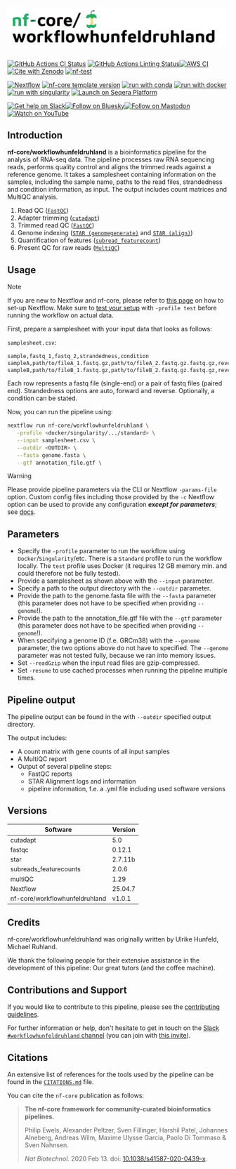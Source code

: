 <h1>
  <picture>
    <source media="(prefers-color-scheme: dark)" srcset="docs/images/nf-core-workflowhunfeldruhland_logo_dark.png">
    <img alt="nf-core/workflowhunfeldruhland" src="docs/images/nf-core-workflowhunfeldruhland_logo_light.png">
  </picture>
</h1>

[![GitHub Actions CI Status](https://github.com/nf-core/workflowhunfeldruhland/actions/workflows/nf-test.yml/badge.svg)](https://github.com/nf-core/workflowhunfeldruhland/actions/workflows/nf-test.yml)
[![GitHub Actions Linting Status](https://github.com/nf-core/workflowhunfeldruhland/actions/workflows/linting.yml/badge.svg)](https://github.com/nf-core/workflowhunfeldruhland/actions/workflows/linting.yml)[![AWS CI](https://img.shields.io/badge/CI%20tests-full%20size-FF9900?labelColor=000000&logo=Amazon%20AWS)](https://nf-co.re/workflowhunfeldruhland/results)[![Cite with Zenodo](http://img.shields.io/badge/DOI-10.5281/zenodo.XXXXXXX-1073c8?labelColor=000000)](https://doi.org/10.5281/zenodo.XXXXXXX)
[![nf-test](https://img.shields.io/badge/unit_tests-nf--test-337ab7.svg)](https://www.nf-test.com)

[![Nextflow](https://img.shields.io/badge/version-%E2%89%A524.10.5-green?style=flat&logo=nextflow&logoColor=white&color=%230DC09D&link=https%3A%2F%2Fnextflow.io)](https://www.nextflow.io/)
[![nf-core template version](https://img.shields.io/badge/nf--core_template-3.3.2-green?style=flat&logo=nfcore&logoColor=white&color=%2324B064&link=https%3A%2F%2Fnf-co.re)](https://github.com/nf-core/tools/releases/tag/3.3.2)
[![run with conda](http://img.shields.io/badge/run%20with-conda-3EB049?labelColor=000000&logo=anaconda)](https://docs.conda.io/en/latest/)
[![run with docker](https://img.shields.io/badge/run%20with-docker-0db7ed?labelColor=000000&logo=docker)](https://www.docker.com/)
[![run with singularity](https://img.shields.io/badge/run%20with-singularity-1d355c.svg?labelColor=000000)](https://sylabs.io/docs/)
[![Launch on Seqera Platform](https://img.shields.io/badge/Launch%20%F0%9F%9A%80-Seqera%20Platform-%234256e7)](https://cloud.seqera.io/launch?pipeline=https://github.com/nf-core/workflowhunfeldruhland)

[![Get help on Slack](http://img.shields.io/badge/slack-nf--core%20%23workflowhunfeldruhland-4A154B?labelColor=000000&logo=slack)](https://nfcore.slack.com/channels/workflowhunfeldruhland)[![Follow on Bluesky](https://img.shields.io/badge/bluesky-%40nf__core-1185fe?labelColor=000000&logo=bluesky)](https://bsky.app/profile/nf-co.re)[![Follow on Mastodon](https://img.shields.io/badge/mastodon-nf__core-6364ff?labelColor=FFFFFF&logo=mastodon)](https://mstdn.science/@nf_core)[![Watch on YouTube](http://img.shields.io/badge/youtube-nf--core-FF0000?labelColor=000000&logo=youtube)](https://www.youtube.com/c/nf-core)

## Introduction

**nf-core/workflowhunfeldruhland** is a bioinformatics pipeline for the analysis of RNA-seq data. The pipeline processes raw RNA sequencing reads, performs quality control and aligns the trimmed reads against a reference genome. It takes a samplesheet containing information on the samples, including the sample name, paths to the read files, strandedness and condition information, as input. The output includes count matrices and MultiQC analysis. 

<!-- TODO nf-core:
   Complete this sentence with a 2-3 sentence summary of what types of data the pipeline ingests, a brief overview of the
   major pipeline sections and the types of output it produces. You're giving an overview to someone new
   to nf-core here, in 15-20 seconds. For an example, see https://github.com/nf-core/rnaseq/blob/master/README.md#introduction
-->

<!-- TODO nf-core: Include a figure that guides the user through the major workflow steps. Many nf-core
     workflows use the "tube map" design for that. See https://nf-co.re/docs/guidelines/graphic_design/workflow_diagrams#examples for examples.   -->
<!-- TODO nf-core: Fill in short bullet-pointed list of the default steps in the pipeline -->
1. Read QC ([`FastQC`](https://www.bioinformatics.babraham.ac.uk/projects/fastqc/))
2. Adapter trimming ([`cutadapt`](https://nf-co.re/modules/cutadapt/))
3. Trimmed read QC ([`FastQC`](https://www.bioinformatics.babraham.ac.uk/projects/fastqc/))
4. Genome indexing ([`STAR (genomegenerate)`](https://nf-co.re/modules/star_genomegenerate/) and [`STAR (align)`](https://nf-co.re/modules/star_align/))
5. Quantification of features ([`subread_featurecount`](https://nf-co.re/modules/subread_featurecounts/))
6. Present QC for raw reads ([`MultiQC`](http://multiqc.info/))

## Usage

> [!NOTE]
> If you are new to Nextflow and nf-core, please refer to [this page](https://nf-co.re/docs/usage/installation) on how to set-up Nextflow. Make sure to [test your setup](https://nf-co.re/docs/usage/introduction#how-to-run-a-pipeline) with `-profile test` before running the workflow on actual data.

<!-- TODO nf-core: Describe the minimum required steps to execute the pipeline, e.g. how to prepare samplesheets.
     Explain what rows and columns represent. For instance (please edit as appropriate):-->

First, prepare a samplesheet with your input data that looks as follows:

`samplesheet.csv`:

```csv
sample,fastq_1,fastq_2,strandedness,condition
sampleA,path/to/fileA_1.fastq.gz,path/to/fileA_2.fastq.gz.fastq.gz,reverse,control
sampleB,path/to/fileB_1.fastq.gz,path/to/fileB_2.fastq.gz.fastq.gz,reverse,disease
```

Each row represents a fastq file (single-end) or a pair of fastq files (paired end). Strandedness options are auto, forward and reverse. Optionally, a condition can be stated. 



Now, you can run the pipeline using:

<!-- TODO nf-core: update the following command to include all required parameters for a minimal example -->

```bash
nextflow run nf-core/workflowhunfeldruhland \
   -profile <docker/singularity/.../standard> \
   --input samplesheet.csv \
   --outdir <OUTDIR> \
   --fasta genome.fasta \
   --gtf annotation_file.gtf \
```

> [!WARNING]
> Please provide pipeline parameters via the CLI or Nextflow `-params-file` option. Custom config files including those provided by the `-c` Nextflow option can be used to provide any configuration _**except for parameters**_; see [docs](https://nf-co.re/docs/usage/getting_started/configuration#custom-configuration-files).

<!-- For more details and further functionality, please refer to the [usage documentation](https://nf-co.re/workflowhunfeldruhland/usage) and the [parameter documentation](https://nf-co.re/workflowhunfeldruhland/parameters).
-->
## Parameters

- Specify the `-profile` parameter to run the workflow using `Docker`/`Singularity`/etc. There is a `Standard` profile to run the workflow locally. The `test` profile uses Docker (it requires 12 GB memory min. and could therefore not be fully tested). 
- Provide a samplesheet as shown above with the `--input` parameter. 
- Specify a path to the output directory with the `--outdir` parameter. 
- Provide the path to the genome.fasta file with the `--fasta` parameter (this parameter does not have to be specified when providing `--genome`!).
- Provide the path to the annotation_file.gtf file with the `--gtf` parameter (this parameter does not have to be specified when providing `--genome`!).
- When specifying a genome ID (f.e. GRCm38) with the `--genome` parameter, the two options above do not have to specified. The `--genome` parameter was not tested fully, because we ran into memory issues. 
- Set `--readGzip` when the input read files are gzip-compressed. 
- Set `-resume` to use cached processes when running the pipeline multiple times.


## Pipeline output

<!--To see the results of an example test run with a full size dataset refer to the [results](https://nf-co.re/workflowhunfeldruhland/results) tab on the nf-core website pipeline page.
For more details about the output files and reports, please refer to the
[output documentation](https://nf-co.re/workflowhunfeldruhland/output).-->

The pipeline output can be found in the with `--outdir` specified output directory. 

The output includes:
- A count matrix with gene counts of all input samples
- A MultiQC report 
- Output of several pipeline steps:
  - FastQC reports 
  - STAR Alignment logs and information 
  - pipeline information, f.e. a .yml file including used software versions


## Versions
| Software  | Version  |
|---|---|
|  cutadapt  |  5.0  |
|  fastqc    | 0.12.1 |
|  star      | 2.7.11b   |
| subreads_featurecounts | 2.0.6  |
|  multiQC   | 1.29  |
|  Nextflow  | 25.04.7  |
| nf-core/workflowhunfeldruhland | v1.0.1 |

## Credits

nf-core/workflowhunfeldruhland was originally written by Ulrike Hunfeld, Michael Ruhland.

We thank the following people for their extensive assistance in the development of this pipeline: Our great tutors (and the coffee machine).

<!-- TODO nf-core: If applicable, make list of people who have also contributed -->

## Contributions and Support

If you would like to contribute to this pipeline, please see the [contributing guidelines](.github/CONTRIBUTING.md).

For further information or help, don't hesitate to get in touch on the [Slack `#workflowhunfeldruhland` channel](https://nfcore.slack.com/channels/workflowhunfeldruhland) (you can join with [this invite](https://nf-co.re/join/slack)).

## Citations

<!-- TODO nf-core: Add citation for pipeline after first release. Uncomment lines below and update Zenodo doi and badge at the top of this file. -->
<!-- If you use nf-core/workflowhunfeldruhland for your analysis, please cite it using the following doi: [10.5281/zenodo.XXXXXX](https://doi.org/10.5281/zenodo.XXXXXX) -->

<!-- TODO nf-core: Add bibliography of tools and data used in your pipeline -->

An extensive list of references for the tools used by the pipeline can be found in the [`CITATIONS.md`](CITATIONS.md) file.

You can cite the `nf-core` publication as follows:

> **The nf-core framework for community-curated bioinformatics pipelines.**
>
> Philip Ewels, Alexander Peltzer, Sven Fillinger, Harshil Patel, Johannes Alneberg, Andreas Wilm, Maxime Ulysse Garcia, Paolo Di Tommaso & Sven Nahnsen.
>
> _Nat Biotechnol._ 2020 Feb 13. doi: [10.1038/s41587-020-0439-x](https://dx.doi.org/10.1038/s41587-020-0439-x).
